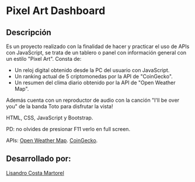 # Pixel Art Dashboard

## Descripción

Es un proyecto realizado con la finalidad de hacer y practicar el uso de APIs con JavaScript, se trata de un tablero o panel con información general con un estilo "Pixel Art". 
Consta de: 
- Un reloj digital obtenido desde la PC del usuario con JavaScript. 
- Un ranking actual de 5 criptomonedas por la API de "CoinGecko".
- Un resumen del clima diario obtenido por la API de "Open Weather Map".

Además cuenta con un reproductor de audio con la canción "I'll be over you" de la banda Toto para disfrutar la vista!

HTML, CSS, JavaScript y Bootstrap.

PD: no olvides de presionar F11 verlo en full screen.

APIs:
    [Open Weather Map](https://openweathermap.org/).
    [CoinGecko](https://www.coingecko.com/).


## Desarrollado por:

[Lisandro Costa Martorel](https://lisandrocostamartorel.com.ar/)

